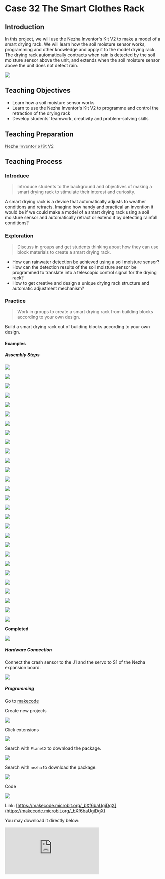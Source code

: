 ﻿---
sidebar_position: 33
---

# Case 32 The Smart Clothes Rack

## Introduction 

In this project, we will use the Nezha Inventor's Kit V2 to make a model of a smart drying rack. We will learn how the soil moisture sensor works, programming and other knowledge and apply it to the model drying rack. The drying rack automatically contracts when rain is detected by the soil moisture sensor above the unit, and extends when the soil moisture sensor above the unit does not detect rain.




![](https://wiki-media-ef.oss-cn-hongkong.aliyuncs.com//images/nezha-inventors-kit-v2-case-32-01.png)




## Teaching Objectives

- Learn how a soil moisture sensor works
- Learn to use the Nezha Inventor's Kit V2 to programme and control the retraction of the drying rack
- Develop students' teamwork, creativity and problem-solving skills



## Teaching Preparation

[Nezha Inventor's Kit V2](https://www.elecfreaks.com/nezha-inventor-s-kit-v2-for-micro-bit.html)


## Teaching Process

### Introduce

>Introduce students to the background and objectives of making a smart drying rack to stimulate their interest and curiosity.

A smart drying rack is a device that automatically adjusts to weather conditions and retracts. Imagine how handy and practical an invention it would be if we could make a model of a smart drying rack using a soil moisture sensor and automatically retract or extend it by detecting rainfall conditions?

### Exploration

>Discuss in groups and get students thinking about how they can use block materials to create a smart drying rack.

- How can rainwater detection be achieved using a soil moisture sensor?
- How can the detection results of the soil moisture sensor be programmed to translate into a telescopic control signal for the drying rack?
- How to get creative and design a unique drying rack structure and automatic adjustment mechanism?

### Practice

>Work in groups to create a smart drying rack from building blocks according to your own design.

Build a smart drying rack out of building blocks according to your own design.

#### Examples

##### Assembly Steps

![](https://wiki-media-ef.oss-cn-hongkong.aliyuncs.com//images/nezha-inventors-kit-v2-step-32-01.png)

![](https://wiki-media-ef.oss-cn-hongkong.aliyuncs.com//images/nezha-inventors-kit-v2-step-32-02.png)

![](https://wiki-media-ef.oss-cn-hongkong.aliyuncs.com//images/nezha-inventors-kit-v2-step-32-03.png)

![](https://wiki-media-ef.oss-cn-hongkong.aliyuncs.com//images/nezha-inventors-kit-v2-step-32-04.png)

![](https://wiki-media-ef.oss-cn-hongkong.aliyuncs.com//images/nezha-inventors-kit-v2-step-32-05.png)

![](https://wiki-media-ef.oss-cn-hongkong.aliyuncs.com//images/nezha-inventors-kit-v2-step-32-06.png)

![](https://wiki-media-ef.oss-cn-hongkong.aliyuncs.com//images/nezha-inventors-kit-v2-step-32-07.png)

![](https://wiki-media-ef.oss-cn-hongkong.aliyuncs.com//images/nezha-inventors-kit-v2-step-32-08.png)

![](https://wiki-media-ef.oss-cn-hongkong.aliyuncs.com//images/nezha-inventors-kit-v2-step-32-09.png)

![](https://wiki-media-ef.oss-cn-hongkong.aliyuncs.com//images/nezha-inventors-kit-v2-step-32-10.png)

![](https://wiki-media-ef.oss-cn-hongkong.aliyuncs.com//images/nezha-inventors-kit-v2-step-32-11.png)

![](https://wiki-media-ef.oss-cn-hongkong.aliyuncs.com//images/nezha-inventors-kit-v2-step-32-12.png)

![](https://wiki-media-ef.oss-cn-hongkong.aliyuncs.com//images/nezha-inventors-kit-v2-step-32-13.png)

![](https://wiki-media-ef.oss-cn-hongkong.aliyuncs.com//images/nezha-inventors-kit-v2-step-32-14.png)

![](https://wiki-media-ef.oss-cn-hongkong.aliyuncs.com//images/nezha-inventors-kit-v2-step-32-15.png)

![](https://wiki-media-ef.oss-cn-hongkong.aliyuncs.com//images/nezha-inventors-kit-v2-step-32-16.png)

![](https://wiki-media-ef.oss-cn-hongkong.aliyuncs.com//images/nezha-inventors-kit-v2-step-32-17.png)

![](https://wiki-media-ef.oss-cn-hongkong.aliyuncs.com//images/nezha-inventors-kit-v2-step-32-18.png)

![](https://wiki-media-ef.oss-cn-hongkong.aliyuncs.com//images/nezha-inventors-kit-v2-step-32-19.png)

![](https://wiki-media-ef.oss-cn-hongkong.aliyuncs.com//images/nezha-inventors-kit-v2-step-32-20.png)

![](https://wiki-media-ef.oss-cn-hongkong.aliyuncs.com//images/nezha-inventors-kit-v2-step-32-21.png)

![](https://wiki-media-ef.oss-cn-hongkong.aliyuncs.com//images/nezha-inventors-kit-v2-step-32-22.png)

![](https://wiki-media-ef.oss-cn-hongkong.aliyuncs.com//images/nezha-inventors-kit-v2-step-32-23.png)

![](https://wiki-media-ef.oss-cn-hongkong.aliyuncs.com//images/nezha-inventors-kit-v2-step-32-24.png)

![](https://wiki-media-ef.oss-cn-hongkong.aliyuncs.com//images/nezha-inventors-kit-v2-step-32-25.png)

![](https://wiki-media-ef.oss-cn-hongkong.aliyuncs.com//images/nezha-inventors-kit-v2-step-32-26.png)

![](https://wiki-media-ef.oss-cn-hongkong.aliyuncs.com//images/nezha-inventors-kit-v2-step-32-27.png)

![](https://wiki-media-ef.oss-cn-hongkong.aliyuncs.com//images/nezha-inventors-kit-v2-step-32-28.png)

**Completed**

![](https://wiki-media-ef.oss-cn-hongkong.aliyuncs.com//images/nezha-inventors-kit-v2-case-32-01.png)

##### Hardware Connection

Connect the crash sensor to the J1 and the servo to S1 of the Nezha expansion board.

![](https://wiki-media-ef.oss-cn-hongkong.aliyuncs.com//images/nezha-inventors-kit-v2-case-32-02.png)

##### Programming 

Go to [makecode](https://makecode.microbit.org/#)

Create new projects

![](https://wiki-media-ef.oss-cn-hongkong.aliyuncs.com//images/nezha-inventors-kit-v2-case-19-03.png)

Click extensions

![](https://wiki-media-ef.oss-cn-hongkong.aliyuncs.com//images/nezha-inventors-kit-v2-case-19-04.png)


Search with `PlanetX` to download the package. 

![](https://wiki-media-ef.oss-cn-hongkong.aliyuncs.com//images/nezha-inventors-kit-v2-case-19-05.png)

Search with `nezha` to download the package. 

![](https://wiki-media-ef.oss-cn-hongkong.aliyuncs.com//images/nezha-inventors-kit-v2-case-19-06.png)

Code

![](https://wiki-media-ef.oss-cn-hongkong.aliyuncs.com//images/nezha-inventors-kit-v2-case-32-07.png)


Link: [https://makecode.microbit.org/_bXf6baUgiDgX](https://makecode.microbit.org/_bXf6baUgiDgX)

You may download it directly below:

<div
    style={{
        position: 'relative',
        paddingBottom: '60%',
        overflow: 'hidden',
    }}
>
    <iframe
        src="https://makecode.microbit.org/_bXf6baUgiDgX"
        frameborder="0"
        sandbox="allow-popups allow-forms allow-scripts allow-same-origin"
        style={{
            position: 'absolute',
            width: '100%',
            height: '100%',
        }}
    />
</div>



### Demonstration

>Presented in groups, students test, tune and optimise their robots to improve the accuracy and stability of their line following, comparing the results and effectiveness of each group.

#### Result

The drying rack automatically contracts when rain is detected by the soil moisture sensor above the unit, and extends when the soil moisture sensor above the unit does not detect rain.

![](https://wiki-media-ef.oss-cn-hongkong.aliyuncs.com//images/nezha-inventors-kit-v2-case-32.gif)

### Reflection

>Share in groups so that students in each group can share their production process and insights, summarise the problems and solutions they encountered, and evaluate their strengths and weaknesses.
